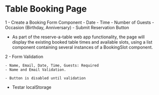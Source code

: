 # Table Booking Page

1 - Create a Booking Form Component
    - Date
    - Time
    - Number of Guests
    - Occasion (Birthday, Anniversary)
    - Submit Reservation Button

- As part of the reserve-a-table web app functionality, the page will display the existing booked table times and available slots, using a list component containing several instances of a BookingSlot component.

2 - Form Validation

    - Name, Email, Date, Time, Guests: Required
    - Name and Email Validation.

    - Button is disabled until validation



- Testar localStorage